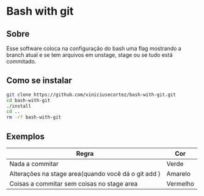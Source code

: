 # Bash with git

## Sobre
Esse software coloca na configuração do bash uma flag mostrando a branch atual e se tem arquivos em unstage, stage ou se tudo está commitado.


## Como se instalar

~~~bash
git clone https://github.com/viniciusecortez/bash-with-git.git 
cd bash-with-git
./install
cd ..
rm -rf bash-with-git
~~~

## Exemplos
Regra | Cor
---|---
Nada a commitar | Verde
Alterações na stage area(quando você dá o git add ) | Amarelo
Coisas a commitar sem coisas no stage area | Vermelho